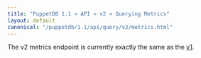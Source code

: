 ```yaml
---
title: "PuppetDB 1.1 » API » v2 » Querying Metrics"
layout: default
canonical: "/puppetdb/1.1/api/query/v2/metrics.html"
---
```


The v2 metrics endpoint is currently exactly the same as the [v1](../v1/metrics.html).
